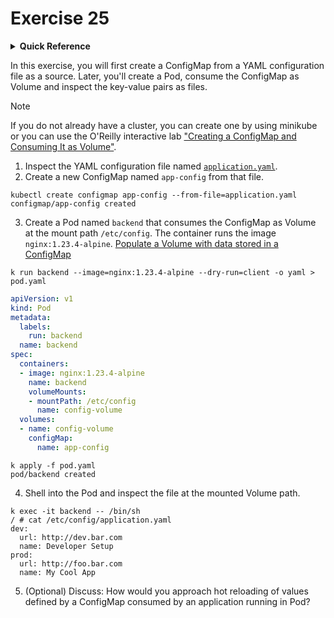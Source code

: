 # Exercise 25

<details>
<summary><b>Quick Reference</b></summary>
<p>

* Namespace: `default`<br>
* Documentation: [ConfigMaps](https://kubernetes.io/docs/concepts/configuration/configmap/), [Volumes](https://kubernetes.io/docs/concepts/storage/volumes/)

</p>
</details>

In this exercise, you will first create a ConfigMap from a YAML configuration file as a source. Later, you'll create a Pod, consume the ConfigMap as Volume and inspect the key-value pairs as files.

> [!NOTE]
> If you do not already have a cluster, you can create one by using minikube or you can use the O'Reilly interactive lab ["Creating a ConfigMap and Consuming It as Volume"](https://learning.oreilly.com/scenarios/creating-a-configmap/9781098164225/).

1. Inspect the YAML configuration file named [`application.yaml`](./application.yaml).
2. Create a new ConfigMap named `app-config` from that file.

```
kubectl create configmap app-config --from-file=application.yaml 
configmap/app-config created
```

3. Create a Pod named `backend` that consumes the ConfigMap as Volume at the mount path `/etc/config`. The container runs the image `nginx:1.23.4-alpine`.
[Populate a Volume with data stored in a ConfigMap](https://kubernetes.io/docs/tasks/configure-pod-container/configure-pod-configmap/#populate-a-volume-with-data-stored-in-a-configmap)

```
k run backend --image=nginx:1.23.4-alpine --dry-run=client -o yaml > pod.yaml

```
```yaml
apiVersion: v1
kind: Pod
metadata:
  labels:
    run: backend
  name: backend
spec:
  containers:
  - image: nginx:1.23.4-alpine
    name: backend
    volumeMounts:
    - mountPath: /etc/config
      name: config-volume
  volumes:
  - name: config-volume
    configMap:
      name: app-config
```

```
k apply -f pod.yaml
pod/backend created
```

4. Shell into the Pod and inspect the file at the mounted Volume path.
```
k exec -it backend -- /bin/sh
/ # cat /etc/config/application.yaml 
dev:
  url: http://dev.bar.com
  name: Developer Setup
prod:
  url: http://foo.bar.com
  name: My Cool App
```

5. (Optional) Discuss: How would you approach hot reloading of values defined by a ConfigMap consumed by an application running in Pod?


